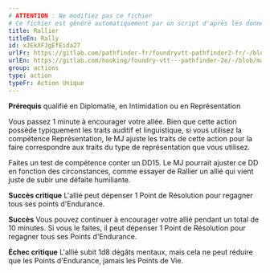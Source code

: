 ```yaml
---
# ATTENTION : Ne modifiez pas ce fichier
# Ce fichier est généré automatiquement par un script d'après les données du module Foundry VTT officiel et de sa traduction
title: Rallier
titleEn: Rally
id: xJEkXFJgEfEida27
urlFr: https://gitlab.com/pathfinder-fr/foundryvtt-pathfinder2-fr/-/blob/master/data/classes/xJEkXFJgEfEida27.htm
urlEn: https://gitlab.com/hooking/foundry-vtt---pathfinder-2e/-/blob/master/packs/data/classes.db/rally.json
group: actions
type: action
typeFr: Action Unique
---
```

**Prérequis** qualifié en Diplomatie, en Intimidation ou en Représentation

Vous passez 1 minute à encourager votre allée. Bien que cette action possède typiquement les traits auditif et linguistique, si vous utilisez la compétence Représentation, le MJ ajuste les traits de cette action pour la faire correspondre aux traits du type de représentation que vous utilisez.  
  
Faites un test de compétence conter un DD15. Le MJ pourrait ajuster ce DD  en fonction des circonstances, comme essayer de Rallier un allié qui vient juste de subir une défaite humiliante.

**Succès critique** L'allié peut dépenser 1 Point de Résolution pour regagner tous ses points d'Endurance.

**Succès** Vous pouvez continuer à encourager votre allié pendant un total de 10 minutes. Si vous le faites, il peut dépenser 1 Point de Résolution pour regagner tous ses Points d'Endurance.

**Échec critique** L'allié subit 1d8 dégâts mentaux, mais cela ne peut réduire que les Points d'Endurance, jamais les Points de Vie.



